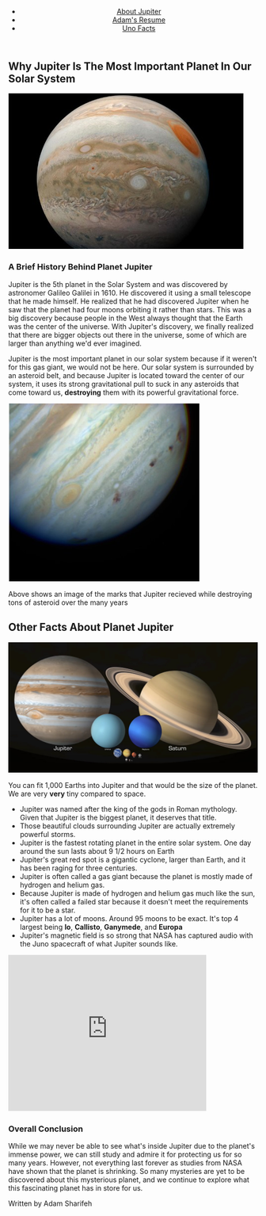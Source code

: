 <!Doctype html>
<html lang = "en">
<head>
  <meta charset="utf-8">
  <title>My Websites</title>
<body>
<header>
  <nav>
    <ul>
      <li><a href="project-1-jupiter.html">About Jupiter</a></li>
      <li><a href="resume.html">Adam's Resume</a></li>
      <li><a href="project-1-uno.html">Uno Facts</a></li>
    </ul>
  </nav>
</header>
<section>
  <h1>Why Jupiter Is The Most Important Planet In Our Solar System</h1>
  <img src="media/image1.jpg" alt="Planet Jupiter's size up close">
</section> 

<section>
  <h3>A Brief History Behind Planet Jupiter</h3>
  <p>Jupiter is the 5th planet in the Solar System and was discovered by astronomer Galileo Galilei in 1610. He discovered it using a small telescope that he made himself. He realized that he had discovered Jupiter when he saw that the planet had four moons orbiting it rather than stars. This was a big discovery because people in the West always thought that the Earth was the center of the universe. With Jupiter's discovery, we finally realized that there are bigger objects out there in the universe, some of which are larger than anything we'd ever imagined.</p> 
  <p>Jupiter is the most important planet in our solar system because if it weren't for this gas giant, we would not be here. Our solar system is surrounded by an asteroid belt, and because Jupiter is located toward the center of our system, it uses its strong gravitational pull to suck in any asteroids that come toward us, <strong>destroying</strong> them with its powerful gravitational force.</p>
  <img src="media/image2.jpg" alt="Jupiter's marks on the surface from taking so many asteroids">
  <p>Above shows an image of the marks that Jupiter recieved while destroying tons of asteroid over the many years</p>
</section> 

<section>
  <h2>Other Facts About Planet Jupiter</h2>
    <img src="media/image3.jpg" alt="Seeing just how big Jupiter is compared to other planets.">
    <p>You can fit 1,000 Earths into Jupiter and that would be the size of the planet. We are very <strong>very</strong> tiny compared to space.</p>
  <ul>
    <li>Jupiter was named after the king of the gods in Roman mythology. Given that Jupiter is the biggest planet, it deserves that title.</li>
    <li>Those beautiful clouds surrounding Jupiter are actually extremely powerful storms.</li>
    <li>Jupiter is the fastest rotating planet in the entire solar system. One day around the sun lasts about 9 1/2 hours on Earth </li>
    <li>Jupiter's great red spot is a gigantic cyclone, larger than Earth, and it has been raging for three centuries.</li>
    <li>Jupiter is often called a gas giant because the planet is mostly made of hydrogen and helium gas.</li>
    <li>Because Jupiter is made of hydrogen and helium gas much like the sun, it's often called a failed star because it doesn't meet the requirements for it to be a star.</li>
    <li>Jupiter has a lot of moons. Around 95 moons to be exact. It's top 4 largest being <strong>Io</strong>, <strong>Callisto</strong>, <strong>Ganymede</strong>, and <strong>Europa</strong></li> 
    <li>Jupiter's magnetic field is so strong that NASA has captured audio with the Juno spacecraft of what Jupiter sounds like.</li>
  </ul>
</section> 
  <iframe width="400" height="315" src="https://www.youtube.com/embed/e3fqE01YYWs?si=7IFdZLB1Tiov8kD7" title="YouTube video player" frameborder="0" allow="accelerometer; autoplay; clipboard-write; encrypted-media; gyroscope; picture-in-picture; web-share" referrerpolicy="strict-origin-when-cross-origin" allowfullscreen></iframe>
  <h3>Overall Conclusion</h3>
  <p>While we may never be able to see what's inside Jupiter due to the planet's immense power, we can still study and admire it for protecting us for so many years. However, not everything last forever as studies from NASA have shown that the planet is shrinking. So many mysteries are yet to be discovered about this mysterious planet, and we continue to explore what this fascinating planet has in store for us.</p>
  <p>Written by Adam Sharifeh</p>
</body>
</html>
